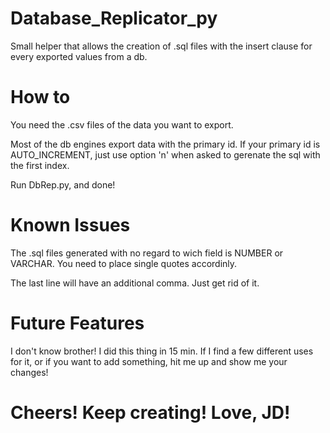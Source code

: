 Database_Replicator_py
===

Small helper that allows the creation of .sql files with the insert clause
for every exported values from a db.


How to
===

You need the .csv files of the data you want to export.

Most of the db engines export data with the primary id.
If your primary id is AUTO_INCREMENT, just use option 'n' when asked to
gerenate the sql with the first index.

Run DbRep.py, and done!



Known Issues
===

The .sql files generated with no regard to wich field is NUMBER or
VARCHAR. You need to place single quotes accordinly.

The last line will have an additional comma. Just get rid of it.


Future Features
===
I don't know brother! I did this thing in 15 min. If I find a few
different uses for it, or if you want to add something, hit me up
and show me your changes!

Cheers! Keep creating! Love, JD!
===